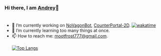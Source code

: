 ### Hi there, I am [Andrey](https://mootfrost.ru/)👋
# 

- 🔭 I’m currently working on [NoVagonBot](https://git.mootfrost.ru/Mootfrost777/NoVagonBot), [CounterPortal-2D](https://github.com/Mootfrost777/CounterPortal-2D).     [![wakatime](https://wakatime.com/badge/user/143f2c09-da14-437e-b196-96381508f66b.svg)](https://wakatime.com/@143f2c09-da14-437e-b196-96381508f66b)
- 🌱 I’m currently learning too many things at once.
- 📫 How to reach me: [mootfrost777@gmail.com](mailto:mootfrost777@gmail.com?subject=I'm%20from%20your%20GitHub.). <br/><br/>
[![Top Langs](https://github-readme-stats.vercel.app/api/top-langs/?username=Mootfrost777&theme=onedark)](https://github.com/anuraghazra/github-readme-stats)
